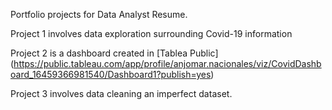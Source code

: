 Portfolio projects for Data Analyst Resume.

Project 1 involves data exploration surrounding Covid-19 information

Project 2 is a dashboard created in [Tablea Public] (https://public.tableau.com/app/profile/anjomar.nacionales/viz/CovidDashboard_16459366981540/Dashboard1?publish=yes)

Project 3 involves data cleaning an imperfect dataset.
